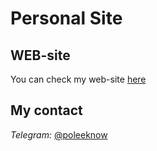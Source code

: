 # Personal Site

## WEB-site
You can check my web-site [here](https://poleeknow.github.io/personalSite/)

## My contact
_Telegram:_ [@poleeknow](https://tlgg.ru/poleeknow)
